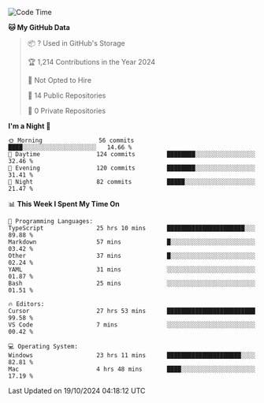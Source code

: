 <!--START_SECTION:waka-->
![Code Time](http://img.shields.io/badge/Code%20Time-6%2C245%20hrs%202%20mins-blue)

**🐱 My GitHub Data** 

> 📦 ? Used in GitHub's Storage 
 > 
> 🏆 1,214 Contributions in the Year 2024
 > 
> 🚫 Not Opted to Hire
 > 
> 📜 14 Public Repositories 
 > 
> 🔑 0 Private Repositories 
 > 
**I'm a Night 🦉** 

```text
🌞 Morning                56 commits          ████░░░░░░░░░░░░░░░░░░░░░   14.66 % 
🌆 Daytime                124 commits         ████████░░░░░░░░░░░░░░░░░   32.46 % 
🌃 Evening                120 commits         ████████░░░░░░░░░░░░░░░░░   31.41 % 
🌙 Night                  82 commits          █████░░░░░░░░░░░░░░░░░░░░   21.47 % 
```


📊 **This Week I Spent My Time On** 

```text
💬 Programming Languages: 
TypeScript               25 hrs 10 mins      ██████████████████████░░░   89.88 % 
Markdown                 57 mins             █░░░░░░░░░░░░░░░░░░░░░░░░   03.42 % 
Other                    37 mins             █░░░░░░░░░░░░░░░░░░░░░░░░   02.24 % 
YAML                     31 mins             ░░░░░░░░░░░░░░░░░░░░░░░░░   01.87 % 
Bash                     25 mins             ░░░░░░░░░░░░░░░░░░░░░░░░░   01.51 % 

🔥 Editors: 
Cursor                   27 hrs 53 mins      █████████████████████████   99.58 % 
VS Code                  7 mins              ░░░░░░░░░░░░░░░░░░░░░░░░░   00.42 % 

💻 Operating System: 
Windows                  23 hrs 11 mins      █████████████████████░░░░   82.81 % 
Mac                      4 hrs 48 mins       ████░░░░░░░░░░░░░░░░░░░░░   17.19 % 
```


 Last Updated on 19/10/2024 04:18:12 UTC
<!--END_SECTION:waka-->

